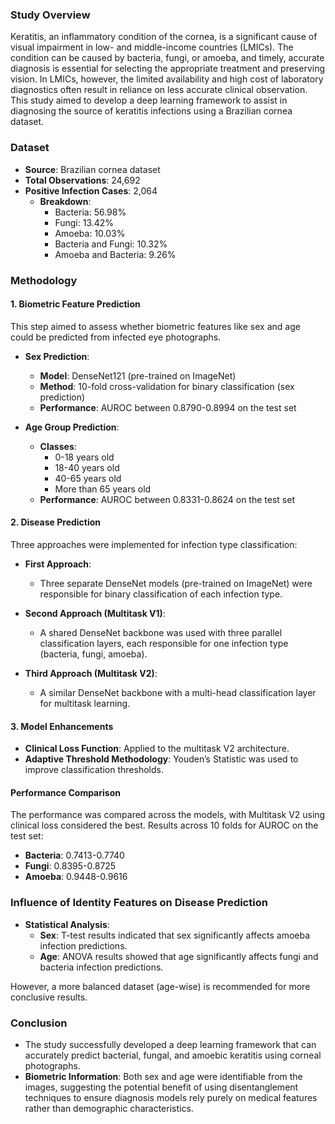 ### **Study Overview**
Keratitis, an inflammatory condition of the cornea, is a significant cause of visual impairment in low- and middle-income countries (LMICs). The condition can be caused by bacteria, fungi, or amoeba, and timely, accurate diagnosis is essential for selecting the appropriate treatment and preserving vision. In LMICs, however, the limited availability and high cost of laboratory diagnostics often result in reliance on less accurate clinical observation. This study aimed to develop a deep learning framework to assist in diagnosing the source of keratitis infections using a Brazilian cornea dataset.

### **Dataset**
- **Source**: Brazilian cornea dataset
- **Total Observations**: 24,692
- **Positive Infection Cases**: 2,064
  - **Breakdown**:
    - Bacteria: 56.98%
    - Fungi: 13.42%
    - Amoeba: 10.03%
    - Bacteria and Fungi: 10.32%
    - Amoeba and Bacteria: 9.26%

### **Methodology**

#### **1. Biometric Feature Prediction**
This step aimed to assess whether biometric features like sex and age could be predicted from infected eye photographs. 

- **Sex Prediction**:
  - **Model**: DenseNet121 (pre-trained on ImageNet)
  - **Method**: 10-fold cross-validation for binary classification (sex prediction)
  - **Performance**: AUROC between 0.8790-0.8994 on the test set

- **Age Group Prediction**:
  - **Classes**: 
    - 0-18 years old
    - 18-40 years old
    - 40-65 years old
    - More than 65 years old
  - **Performance**: AUROC between 0.8331-0.8624 on the test set

#### **2. Disease Prediction**
Three approaches were implemented for infection type classification:

- **First Approach**: 
  - Three separate DenseNet models (pre-trained on ImageNet) were responsible for binary classification of each infection type.

- **Second Approach (Multitask V1)**:
  - A shared DenseNet backbone was used with three parallel classification layers, each responsible for one infection type (bacteria, fungi, amoeba).
  
- **Third Approach (Multitask V2)**:
  - A similar DenseNet backbone with a multi-head classification layer for multitask learning.

#### **3. Model Enhancements**
- **Clinical Loss Function**: Applied to the multitask V2 architecture.
- **Adaptive Threshold Methodology**: Youden’s Statistic was used to improve classification thresholds.

#### **Performance Comparison**
The performance was compared across the models, with Multitask V2 using clinical loss considered the best. Results across 10 folds for AUROC on the test set:

- **Bacteria**: 0.7413-0.7740
- **Fungi**: 0.8395-0.8725
- **Amoeba**: 0.9448-0.9616

### **Influence of Identity Features on Disease Prediction**
- **Statistical Analysis**:
  - **Sex**: T-test results indicated that sex significantly affects amoeba infection predictions.
  - **Age**: ANOVA results showed that age significantly affects fungi and bacteria infection predictions.

However, a more balanced dataset (age-wise) is recommended for more conclusive results.

### **Conclusion**
- The study successfully developed a deep learning framework that can accurately predict bacterial, fungal, and amoebic keratitis using corneal photographs.
- **Biometric Information**: Both sex and age were identifiable from the images, suggesting the potential benefit of using disentanglement techniques to ensure diagnosis models rely purely on medical features rather than demographic characteristics.






